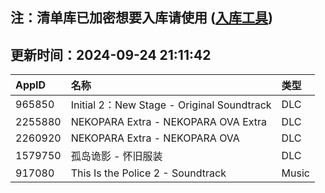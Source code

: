 ## 注：清单库已加密想要入库请使用 ([入库工具](https://github.com/BlankTMing/ManifestAutoUpdate/releases))

## 更新时间：2024-09-24 21:11:42
| AppID | 名称 | 类型  |
| :-------------------- | :----------------------------- | :----------- |
| 965850 | Initial 2：New Stage - Original Soundtrack| DLC |
| 2255880 | NEKOPARA Extra - NEKOPARA OVA Extra| DLC |
| 2260920 | NEKOPARA Extra - NEKOPARA OVA| DLC |
| 1579750 | 孤岛诡影 - 怀旧服装| DLC |
| 917080 | This Is the Police 2 - Soundtrack| Music |
